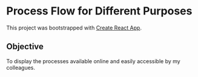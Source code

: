 # Process Flow for Different Purposes

This project was bootstrapped with [Create React App](https://github.com/facebook/create-react-app).

## Objective

To display the processes available online and easily accessible by my colleagues.